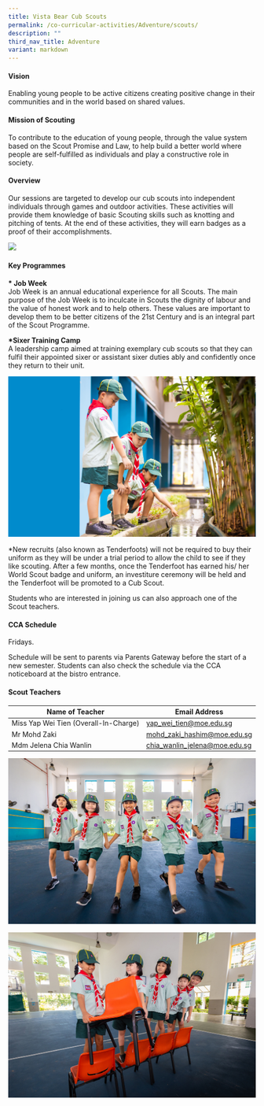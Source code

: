 ```yaml
---
title: Vista Bear Cub Scouts
permalink: /co-curricular-activities/Adventure/scouts/
description: ""
third_nav_title: Adventure
variant: markdown
---
```

#### Vision
Enabling young people to be active citizens creating positive change in their communities and in the world based on shared values.

#### Mission of Scouting
To contribute to the education of young people, through the value system based on the Scout Promise and Law, to help build a better world where people are self-fulfilled as individuals and play a constructive role in society.

#### Overview
Our sessions are targeted to develop our cub scouts into independent individuals through games and outdoor activities. These activities will provide them knowledge of basic Scouting skills such as knotting and pitching of tents. At the end of these activities, they will earn badges as a proof of their accomplishments.

![](/images/CCA/Adventure/scouts-game.jpg)

#### Key Programmes

**\* Job Week**<br>
Job Week is an annual educational experience for all Scouts. The main purpose of the Job Week is to inculcate in Scouts the dignity of labour and the value of honest work and to help others. These values are important to develop them to be better citizens of the 21st Century and is an integral part of the Scout Programme.

**\*Sixer Training Camp**<br>
A leadership camp aimed at training exemplary cub scouts so that they can fulfil their appointed sixer or assistant sixer duties ably and confidently once they return to their unit.

![](/images/CCA/Adventure/scouts-adventure.jpg)

 *New recruits (also known as Tenderfoots) will not be required to buy their uniform as they will be under a trial period to allow the child to see if they like scouting. After a few months, once the Tenderfoot has earned his/ her World Scout badge and uniform, an investiture ceremony will be held and the Tenderfoot will be promoted to a Cub Scout.
 
 Students who are interested in joining us can also&nbsp;approach one of the Scout teachers.

####  CCA Schedule

 
Fridays.

Schedule will be sent to parents via Parents Gateway before the start of a new semester. Students can also check the schedule via the CCA noticeboard at the bistro entrance.

#### Scout Teachers

| Name of Teacher | Email Address |
|---|---|
| Miss Yap Wei Tien (Overall-In-Charge) |[yap_wei_tien@moe.edu.sg](mailto:yap_wei_tien@moe.edu.sg)|
| Mr Mohd Zaki |[mohd_zaki_hashim@moe.edu.sg](mailto:mohd_zaki_hashim@moe.edu.sg)|
| Mdm Jelena Chia Wanlin |[chia_wanlin_jelena@moe.edu.sg](mailto:chia_wanlin_jelena@moe.edu.sg)|



![](/images/CCA/Adventure/scouts-run.jpg)

![](/images/CCA/Adventure/scouts-chair.jpg)